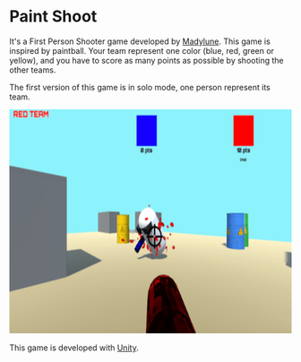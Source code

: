 # Paint Shoot
It's a First Person Shooter game developed by [Madylune](https://github.com/Madylune). This game is inspired by paintball. Your team represent one color (blue, red, green or yellow), and you have to score as many points as possible by shooting the other teams. 

The first version of this game is in solo mode, one person represent its team.

<p align="center">
  <img src="cover.png" alt="Couverture du jeu" height="400">
</p>

This game is developed with [Unity](https://unity.com/fr).
